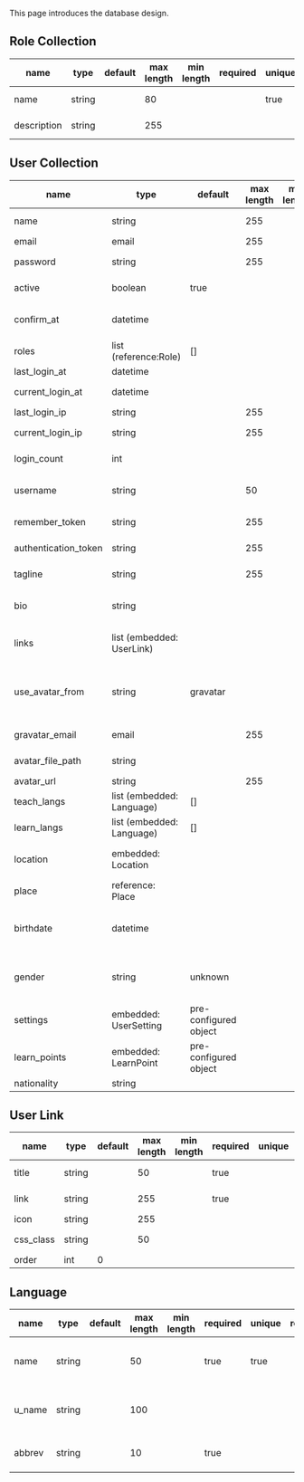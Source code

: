 This page introduces the database design.

Role Collection
---------------
| name        | type   | default | max length | min length | required | unique | regex | description             |
|-------------|--------|---------|------------|------------|----------|--------|-------|-------------------------|
| name        | string |         | 80         |            |          | true   |       | name of the role        |
| description | string |         | 255        |            |          |        |       | description of the role |

User Collection
---------------
| name                 | type                      | default               | max length | min length | required | unique | regex | description                                          |
|----------------------|---------------------------|-----------------------|------------|------------|----------|--------|-------|------------------------------------------------------|
| name                 | string                    |                       | 255        |            |          |        |       | display name of user                                 |
| email                | email                     |                       | 255        |            |          | true   |       | user email                                           |
| password             | string                    |                       | 255        |            |          |        |       | user password                                        |
| active               | boolean                   | true                  |            |            |          |        |       | user active or not                                   |
| confirm_at           | datetime                  |                       |            |            |          |        |       | time of user email confirmation                      |
| roles                | list (reference:Role)     | []                    |            |            |          |        |       | roles list of user                                   |
| last_login_at        | datetime                  |                       |            |            |          |        |       | last login time                                      |
| current_login_at     | datetime                  |                       |            |            |          |        |       | current login time                                   |
| last_login_ip        | string                    |                       | 255        |            |          |        |       | last login ip                                        |
| current_login_ip     | string                    |                       | 255        |            |          |        |       | current login ip                                     |
| login_count          | int                       |                       |            |            |          |        |       | login times count                                    |
| username             | string                    |                       | 50         |            | false    | true   |       | currently generated by name field                    |
| remember_token       | string                    |                       | 255        |            |          |        |       | remember login token                                 |
| authentication_token | string                    |                       | 255        |            |          |        |       | authentication token                                 |
| tagline              | string                    |                       | 255        |            |          |        |       | user short tagline                                   |
| bio                  | string                    |                       |            |            |          |        |       | user long self-introduction                          |
| links                | list (embedded: UserLink) |                       |            |            |          |        |       | user social networking external links                |
| use_avatar_from      | string                    | gravatar              |            |            |          |        |       | choices between (gravatar, url, upload and facebook) |
| gravatar_email       | email                     |                       | 255        |            |          |        |       | for choice gravatar                                  |
| avatar_file_path     | string                    |                       |            |            |          |        |       | for choice upload                                    |
| avatar_url           | string                    |                       | 255        |            |          |        |       | for choice url                                       |
| teach_langs          | list (embedded: Language) | []                    |            |            |          |        |       | languages user teaches                               |
| learn_langs          | list (embedded: Language) | []                    |            |            |          |        |       | languages user learns                                |
| location             | embedded: Location        |                       |            |            |          |        |       | location type & location coordinate                  |
| place                | reference: Place          |                       |            |            |          |        |       | place document                                       |
| birthdate            | datetime                  |                       |            |            | true     |        |       | use birthdate to generate virtual property age       |
| gender               | string                    | unknown               |            |            | true     |        |       | choices between (male, female, unknown)              |
| settings             | embedded: UserSetting     | pre-configured object |            |            |          |        |       | user settings                                        |
| learn_points         | embedded: LearnPoint      | pre-configured object |            |            |          |        |       | user learn record                                    |
| nationality          | string                    |                       |            |            | true     |        |       | country name                                         |

User Link
---------
| name      | type   | default | max length | min length | required | unique | regex | description           |
|-----------|--------|---------|------------|------------|----------|--------|-------|-----------------------|
| title     | string |         | 50         |            | true     |        |       | type of the user link |
| link      | string |         | 255        |            | true     |        |       | url to user's link    |
| icon      | string |         | 255        |            |          |        |       | icon name             |
| css_class | string |         | 50         |            |          |        |       | icon css class name   |
| order     | int    | 0       |            |            |          |        |       |                       |

Language
--------
| name   | type   | default | max length | min length | required | unique | regex | description                    |
|--------|--------|---------|------------|------------|----------|--------|-------|--------------------------------|
| name   | string |         | 50         |            | true     | true   |       | name of the language in latino |
| u_name | string |         | 100        |            |          |        |       | native name of the language    |
| abbrev | string |         | 10         |            | true     |        |       | abbrev name for display        |